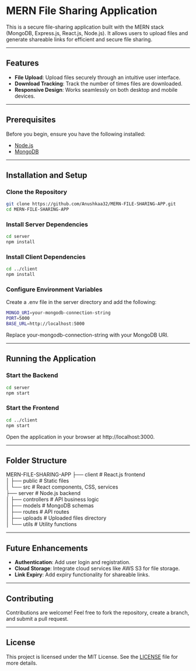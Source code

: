 # MERN File Sharing Application

This is a secure file-sharing application built with the MERN stack (MongoDB, Express.js, React.js, Node.js). It allows users to upload files and generate shareable links for efficient and secure file sharing.

---

## Features

- **File Upload**: Upload files securely through an intuitive user interface.
- **Download Tracking**: Track the number of times files are downloaded.
- **Responsive Design**: Works seamlessly on both desktop and mobile devices.

---

## Prerequisites

Before you begin, ensure you have the following installed:

- [Node.js](https://nodejs.org/)
- [MongoDB](https://www.mongodb.com/)

---

## Installation and Setup

### Clone the Repository

```bash
git clone https://github.com/Anushkaa32/MERN-FILE-SHARING-APP.git
cd MERN-FILE-SHARING-APP
```
### Install Server Dependencies
```bash
cd server
npm install
```
### Install Client Dependencies
```bash
cd ../client
npm install
```

### Configure Environment Variables
Create a .env file in the server directory and add the following:
```bash
MONGO_URI=your-mongodb-connection-string
PORT=5000
BASE_URL=http://localhost:5000
```
Replace your-mongodb-connection-string with your MongoDB URI.

---

## Running the Application

### Start the Backend
```bash
cd server
npm start
```

### Start the Frontend
```bash
cd ../client
npm start
```
Open the application in your browser at http://localhost:3000.

---

## Folder Structure
MERN-FILE-SHARING-APP
├── client                 # React.js frontend <br/>
│   ├── public             # Static files <br/>
│   └── src                # React components, CSS, services <br/>
├── server                 # Node.js backend <br/>
│   ├── controllers        # API business logic <br/>
│   ├── models             # MongoDB schemas <br/>
│   ├── routes             # API routes <br/>
│   ├── uploads            # Uploaded files directory <br/>
│   └── utils              # Utility functions <br/>

---

## Future Enhancements
- **Authentication**: Add user login and registration.
- **Cloud Storage**: Integrate cloud services like AWS S3 for file storage.
- **Link Expiry**: Add expiry functionality for shareable links.

---

## Contributing
Contributions are welcome! Feel free to fork the repository, create a branch, and submit a pull request.

---

## License
This project is licensed under the MIT License. See the [LICENSE](LICENSE) file for more details.


